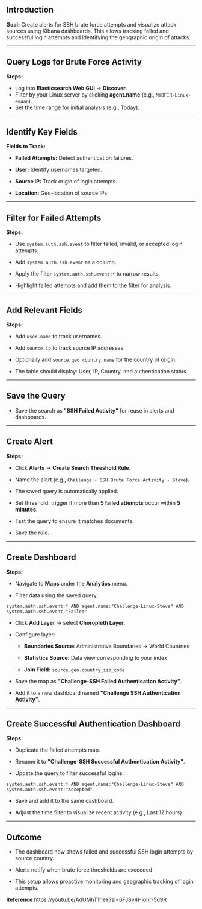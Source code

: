 
## Introduction

**Goal:** Create alerts for SSH brute force attempts and visualize attack sources using Kibana dashboards. This allows tracking failed and successful login attempts and identifying the geographic origin of attacks.

---

## Query Logs for Brute Force Activity

**Steps:**

- Log into **Elasticsearch Web GUI** → **Discover**.
- Filter by your Linux server by clicking **agent.name** (e.g., `MYDFIR-Linux-emaan`).
- Set the time range for initial analysis (e.g., Today).


---

## Identify Key Fields

**Fields to Track:**

- **Failed Attempts:** Detect authentication failures.
    
- **User:** Identify usernames targeted.
    
- **Source IP:** Track origin of login attempts.
    
- **Location:** Geo-location of source IPs.
    

---

## Filter for Failed Attempts

**Steps:**

- Use `system.auth.ssh.event` to filter failed, invalid, or accepted login attempts.
    
- Add `system.auth.ssh.event` as a column.
    
- Apply the filter `system.auth.ssh.event:*` to narrow results.
    
- Highlight failed attempts and add them to the filter for analysis.
    

---

## Add Relevant Fields

**Steps:**

- Add `user.name` to track usernames.
    
- Add `source.ip` to track source IP addresses.
    
- Optionally add `source.geo.country_name` for the country of origin.
    
- The table should display: User, IP, Country, and authentication status.
    

---

## Save the Query

- Save the search as **"SSH Failed Activity"** for reuse in alerts and dashboards.
    

---

## Create Alert

**Steps:**

- Click **Alerts** → **Create Search Threshold Rule**.
    
- Name the alert (e.g., `Challenge - SSH Brute Force Activity - Steve`).
    
- The saved query is automatically applied.
    
- Set threshold: trigger if more than **5 failed attempts** occur within **5 minutes**.
    
- Test the query to ensure it matches documents.
    
- Save the rule.
    

---

## Create Dashboard

**Steps:**

- Navigate to **Maps** under the **Analytics** menu.
    
- Filter data using the saved query:
    

`system.auth.ssh.event:* AND agent.name:"Challenge-Linux-Steve" AND system.auth.ssh.event:"Failed"`

- Click **Add Layer** → select **Choropleth Layer**.
    
- Configure layer:
    
    - **Boundaries Source:** Administrative Boundaries → World Countries
        
    - **Statistics Source:** Data view corresponding to your index
        
    - **Join Field:** `source.geo.country_iso_code`
        
- Save the map as **"Challenge-SSH Failed Authentication Activity"**.
    
- Add it to a new dashboard named **"Challenge SSH Authentication Activity"**.
    

---

## Create Successful Authentication Dashboard

**Steps:**

- Duplicate the failed attempts map.
    
- Rename it to **"Challenge-SSH Successful Authentication Activity"**.
    
- Update the query to filter successful logins:
    

`system.auth.ssh.event:* AND agent.name:"Challenge-Linux-Steve" AND system.auth.ssh.event:"Accepted"`

- Save and add it to the same dashboard.
    
- Adjust the time filter to visualize recent activity (e.g., Last 12 hours).
    

---

## Outcome

- The dashboard now shows failed and successful SSH login attempts by source country.
    
- Alerts notify when brute force thresholds are exceeded.
    
- This setup allows proactive monitoring and geographic tracking of login attempts.


**Reference**
https://youtu.be/AdUMhT1l1eY?si=6FJSv4Hiohr-5d9R
